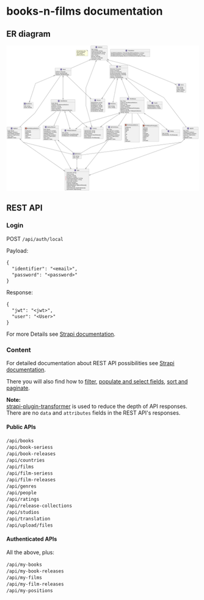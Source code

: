 # books-n-films documentation

## ER diagram

![ER diagram](assets/er.svg)

## REST API

### Login

POST `/api/auth/local`

Payload:
```
{
  "identifier": "<email>",
  "password": "<password>"
}
```

Response:  
```
{
  "jwt": "<jwt>",
  "user": "<User>"
}
```

For more Details see
[Strapi documentation](https://docs.strapi.io/developer-docs/latest/guides/auth-request.html).

### Content

For detailed documentation about REST API possibilities see
[Strapi documentation](https://docs.strapi.io/developer-docs/latest/developer-resources/database-apis-reference/rest-api.html).

There you will also find how to
[filter](https://docs.strapi.io/developer-docs/latest/developer-resources/database-apis-reference/rest/filtering-locale-publication.html),
[populate and select fields](https://docs.strapi.io/developer-docs/latest/developer-resources/database-apis-reference/rest/populating-fields.html),
[sort and paginate](https://docs.strapi.io/developer-docs/latest/developer-resources/database-apis-reference/rest/sort-pagination.html).

**Note:**  
[strapi-plugin-transformer](https://market.strapi.io/plugins/strapi-plugin-transformer)
is used to reduce the depth of API responses. There are no `data` and
`attributes` fields in the REST API's responses.

#### Public APIs

`/api/books`  
`/api/book-seriess`  
`/api/book-releases`  
`/api/countries`  
`/api/films`  
`/api/film-seriess`  
`/api/film-releases`  
`/api/genres`  
`/api/people`  
`/api/ratings`  
`/api/release-collections`  
`/api/studios`  
`/api/translation`  
`/api/upload/files`

#### Authenticated APIs

All the above, plus:

`/api/my-books`  
`/api/my-book-releases`  
`/api/my-films`  
`/api/my-film-releases`  
`/api/my-positions`
